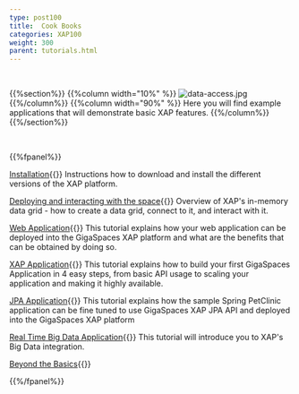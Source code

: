 ```yaml
---
type: post100
title:  Cook Books
categories: XAP100
weight: 300
parent: tutorials.html
---
```


<br>

 {{%section%}}
 {{%column width="10%" %}}
 ![data-access.jpg](/attachment_files/subject/data-access.png)
 {{%/column%}}
 {{%column width="90%" %}}
 Here you will find example applications that will demonstrate basic XAP features.
 {{%/column%}}
 {{%/section%}}

<br>

{{%fpanel%}}

[Installation](./installation-guide.html){{<wbr>}}
Instructions how to download and install the different versions of the XAP platform.


[Deploying and interacting with the space](./deploying-and-interacting-with-the-space.html){{<wbr>}}
Overview of XAP's in-memory data grid - how to create a data grid, connect to it, and interact with it.


[Web Application](./your-first-web-application.html){{<wbr>}}
This tutorial explains how your web application can be deployed into the GigaSpaces XAP platform and what are the benefits that can be obtained by doing so.


[XAP Application](./your-first-xtp-application.html){{<wbr>}}
This tutorial explains how to build your first GigaSpaces Application in 4 easy steps, from basic API usage to scaling your application and making it highly available.

[JPA Application](./your-first-jpa-application.html){{<wbr>}}
This tutorial explains how the sample Spring PetClinic application can be fine tuned to use GigaSpaces XAP JPA API and deployed into the GigaSpaces XAP platform

[Real Time Big Data Application](./your-first-real-time-big-data-analytics-application.html){{<wbr>}}
This tutorial will introduce you to XAP's Big Data integration.


[Beyond the Basics](./beyond-the-basics.html){{<wbr>}}

{{%/fpanel%}}


